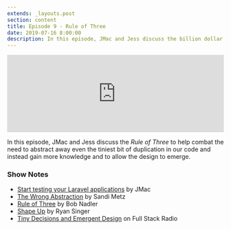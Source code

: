 ```yaml
---
extends: _layouts.post
section: content
title: Episode 9 - Rule of Three
date: 2019-07-16 8:00:00
description: In this episode, JMac and Jess discuss the billion dollar mistake of null and share practices for combating null as well as other clumsy return values.
---
```

<iframe src="https://share.transistor.fm/e/0ba4c063" width="100%" height="180" frameborder="0" scrolling="no" seamless="true" style="width:100%; height:180px;"></iframe>

In this episode, JMac and Jess discuss the _Rule of Three_ to help combat the need to abstract away even the tiniest bit of duplication in our code and instead gain more knowledge and to allow the design to emerge.

### Show Notes
- [Start testing your Laravel applications](https://jasonmccreary.me/articles/start-testing-laravel/) by JMac
- [The Wrong Abstraction](https://www.sandimetz.com/blog/2016/1/20/the-wrong-abstraction) by Sandi Metz
- [Rule of Three](http://bobnadler.com/articles/2014/01/26/the-rule-of-three.html) by Bob Nadler
- [Shape Up](https://basecamp.com/shapeup) by Ryan Singer
- [Tiny Decisions and Emergent Design](http://www.fullstackradio.com/16) on Full Stack Radio
